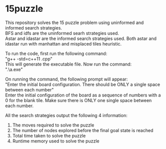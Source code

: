 # 15puzzle
This repository solves the 15 puzzle problem using uninformed and informed search strategies.  
BFS and idfs are the uninformed searh strategies used.  
Astar and idastar are the informed search strategies used. Both astar and idastar run with manhattan and misplaced tiles heuristic.  
  
To run the code, first run the following command:  
"g++ -std=c++11 <file name>.cpp"  
This will generate the executable file. Now run the command:  
".\a.exe"  
  
On running the command, the following prompt will appear:  
"Enter the initial board configuration. There should be ONLY a single space between each number"  
Enter the initial configuration of the board as a sequence of numbers with a 0 for the blank tile. Make sure there is ONLY one single space between each number.  
  
All the search strategies output the following 4 information:  
1. The moves required to solve the puzzle
2. The number of nodes explored before the final goal state is reached
3. Total time taken to solve the puzzle
4. Runtime memory used to solve the puzzle
